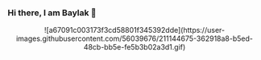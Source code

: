 ### Hi there, I am Baylak 👋

<center>![a67091c003173f3cd58801f345392dde](https://user-images.githubusercontent.com/56039676/211144675-362918a8-b5ed-48cb-bb5e-fe5b3b02a3d1.gif)
